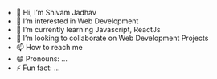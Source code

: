 - 👋 Hi, I’m Shivam Jadhav
- 👀 I’m interested in Web Development
- 🌱 I’m currently learning Javascript, ReactJs
- 💞️ I’m looking to collaborate on Web Development Projects
- 📫 How to reach me 
- 😄 Pronouns: ...
- ⚡ Fun fact: ...


<!---
ShivamJ39/ShivamJ39 is a ✨ special ✨ repository because its `README.md` (this file) appears on your GitHub profile.
You can click the Preview link to take a look at your changes.
--->
